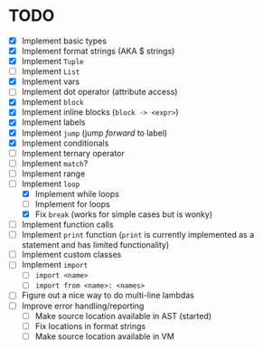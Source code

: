 # TODO

- [x] Implement basic types
- [x] Implement format strings (AKA $ strings)
- [x] Implement `Tuple`
- [ ] Implement `List`
- [x] Implement vars
- [ ] Implement dot operator (attribute access)
- [x] Implement `block`
- [x] Implement inline blocks (`block -> <expr>`)
- [x] Implement labels
- [x] Implement `jump` (jump *forward* to label)
- [x] Implement conditionals
- [ ] Implement ternary operator
- [ ] Implement `match`?
- [ ] Implement range
- [ ] Implement `loop`
  - [x] Implement while loops
  - [ ] Implement for loops
  - [x] Fix `break` (works for simple cases but is wonky)
- [ ] Implement function calls
- [ ] Implement `print` function (`print` is currently implemented as a statement and has limited functionality)
- [ ] Implement custom classes
- [ ] Implement `import`
  - [ ] `import <name>`
  - [ ] `import from <name>: <names>`
- [ ] Figure out a nice way to do multi-line lambdas
- [ ] Improve error handling/reporting
  - [ ] Make source location available in AST (started)
  - [ ] Fix locations in format strings
  - [ ] Make source location available in VM
